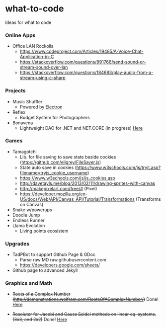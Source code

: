 # what-to-code
Ideas for what to code

### Online Apps
 + Office LAN Rockolla
   - https://www.codeproject.com/Articles/19485/A-Voice-Chat-Application-in-C
   - https://stackoverflow.com/questions/991766/send-sound-or-stream-sound-over-lan
   - https://stackoverflow.com/questions/184683/play-audio-from-a-stream-using-c-sharp

### Projects
 + Music Shuffler
   - Powered by [Electron](https://electron.atom.io/)
 + Reflex
   - Budget System for Photographers
 + Bonavena
   - Lightweight DAO for .NET and NET.CORE (in progress) [Here](https://github.com/maadlog/Bonavena)

### Games
 + Tamagotchi
   - Lib. for file saving to save state beside cookies (https://github.com/eligrey/FileSaver.js)
   - State auto save in cookies (https://www.w3schools.com/js/tryit.asp?filename=tryjs_cookie_username)
   - https://www.w3schools.com/js/js_cookies.asp
   - http://davetayls.me/blog/2013/02/11/drawing-sprites-with-canvas
   - http://makepixelart.com/free/# (Pixel)
   - https://developer.mozilla.org/en-US/docs/Web/API/Canvas_API/Tutorial/Transformations (Transforms on Canvas)
 + Snake w/powerups
 + Doodle Jump
 + Endless Runner
 + Llama Evolution
   - Living points ecosistem
 
### Upgrades
 + TadPBot to support Github Page & GDoc
   - Parse raw MD raw.githubusercontent.com  
   - https://developers.google.com/sheets/
 + Github page to advanced Jekyll

### Graphics and Math
 + ~~Roots of a Complex Number (http://demonstrations.wolfram.com/RootsOfAComplexNumber/)~~ Done! [Here](https://github.com/maadlog/ComplexRoots)
 
 + ~~Resolutor for Jacobi and Gauss Seidel methods on linear eq. systems. (3x3, and 2x2)~~ Done! [Here](https://github.com/maadlog/LES.Solver)
